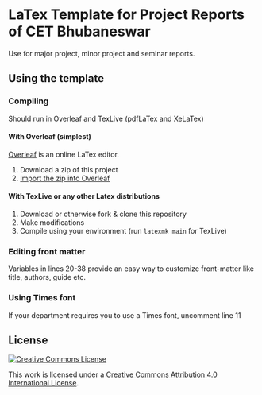 # LaTex Template for Project Reports of CET Bhubaneswar

Use for major project, minor project and seminar reports.

## Using the template

### Compiling

Should run in Overleaf and TexLive (pdfLaTex and XeLaTex)

#### With Overleaf (simplest)

[Overleaf](https://www.overleaf.com) is an online LaTex editor.

1. Download a zip of this project
2. [Import the zip into Overleaf](https://www.overleaf.com/learn/how-to/Uploading_a_project)

#### With TexLive or any other Latex distributions

1. Download or otherwise fork & clone this repository
2. Make modifications
3. Compile using your environment (run `latexmk main` for TexLive)


### Editing front matter

Variables in lines 20-38 provide an easy way to customize front-matter like title, authors, guide etc.

### Using Times font

If your department requires you to use a Times font, uncomment line 11

## License 

[![Creative Commons License](https://i.creativecommons.org/l/by/4.0/88x31.png)](http://creativecommons.org/licenses/by/4.0/)

This work is licensed under a [Creative Commons Attribution 4.0 International License](http://creativecommons.org/licenses/by/4.0/).
